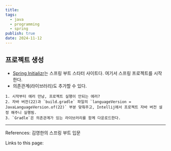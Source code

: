 ```yaml
---
title: 
tags:
  - java
  - programming
  - spring
publish: true
date: 2024-11-12
---
```

## 프로젝트 생성

- [Spring Initializr](https://start.spring.io/)는 스프링 부트 스타터 사이트다. 여기서 스프링 프로젝트를 시작한다.
- 의존관계(라이브러리)도 추가할 수 있다.

```
1. 시작부터 에러 만남, 프로젝트 실행이 안되는 에러?
2. 자바 버전(22)과 `build.gradle` 파일의 `languageVersion = JavaLanguageVersion.of(22)` 부분 맞춰주고, Intellij에서 프로젝트 자바 버전 설정 해주니 실행됨.
3. `Gradle`은 의존관계가 있는 라이브러리를 함께 다운로드한다.
```



---
References: 김영한의 스프링 부트 입문

Links to this page: 